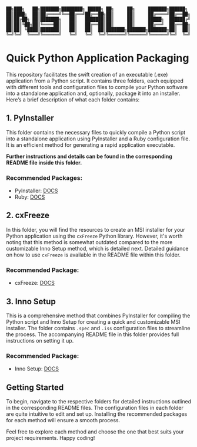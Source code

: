 ```
██╗███╗   ██╗███████╗████████╗ █████╗ ██╗     ██╗     ███████╗██████╗ 
██║████╗  ██║██╔════╝╚══██╔══╝██╔══██╗██║     ██║     ██╔════╝██╔══██╗
██║██╔██╗ ██║███████╗   ██║   ███████║██║     ██║     █████╗  ██████╔╝
██║██║╚██╗██║╚════██║   ██║   ██╔══██║██║     ██║     ██╔══╝  ██╔══██╗
██║██║ ╚████║███████║   ██║   ██║  ██║███████╗███████╗███████╗██║  ██║
╚═╝╚═╝  ╚═══╝╚══════╝   ╚═╝   ╚═╝  ╚═╝╚══════╝╚══════╝╚══════╝╚═╝  ╚═╝
```


# Quick Python Application Packaging

This repository facilitates the swift creation of an executable (.exe) application from a Python script. It contains three folders, each equipped with different tools and configuration files to compile your Python software into a standalone application and, optionally, package it into an installer. Here’s a brief description of what each folder contains:

## 1. **PyInstaller**

This folder contains the necessary files to quickly compile a Python script into a standalone application using PyInstaller and a Ruby configuration file. It is an efficient method for generating a rapid application executable. 

**Further instructions and details can be found in the corresponding README file inside this folder.**

### Recommended Packages:
- PyInstaller: [DOCS](https://www.pyinstaller.org/)
- Ruby: [DOCS](https://www.ruby-lang.org/en/)

## 2. **cxFreeze**

In this folder, you will find the resources to create an MSI installer for your Python application using the `cxFreeze` Python library. However, it's worth noting that this method is somewhat outdated compared to the more customizable Inno Setup method, which is detailed next. Detailed guidance on how to use `cxFreeze` is available in the README file within this folder.

### Recommended Package:
- cxFreeze: [DOCS](https://cx-freeze.readthedocs.io/)

## 3. **Inno Setup**

This is a comprehensive method that combines PyInstaller for compiling the Python script and Inno Setup for creating a quick and customizable MSI installer. The folder contains `.spec` and `.iss` configuration files to streamline the process. The accompanying README file in this folder provides full instructions on setting it up.

### Recommended Package:
- Inno Setup: [DOCS](https://jrsoftware.org/isdl.php)

## Getting Started

To begin, navigate to the respective folders for detailed instructions outlined in the corresponding README files. The configuration files in each folder are quite intuitive to edit and set up. Installing the recommended packages for each method will ensure a smooth process.

Feel free to explore each method and choose the one that best suits your project requirements. Happy coding!
